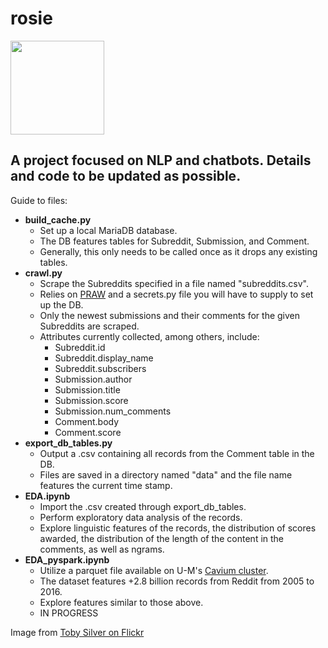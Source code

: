 # rosie
<img src="https://farm1.staticflickr.com/69/164954797_474fbdb161_z.jpg" width="150" height="150" />

## A project focused on NLP and chatbots. Details and code to be updated as possible.

Guide to files:
* **build_cache.py**
  * Set up a local MariaDB database.
  * The DB features tables for Subreddit, Submission, and Comment.
  * Generally, this only needs to be called once as it drops any existing tables. 
* **crawl.py**
  * Scrape the Subreddits specified in a file named "subreddits.csv".
  * Relies on [PRAW](https://praw.readthedocs.io/en/latest/) and a secrets.py file you will have to supply to set up the DB.
  * Only the newest submissions and their comments for the given Subreddits are scraped.
  * Attributes currently collected, among others, include:
    * Subreddit.id
    * Subreddit.display_name
    * Subreddit.subscribers
    * Submission.author
    * Submission.title
    * Submission.score
    * Submission.num_comments
    * Comment.body
    * Comment.score
* **export_db_tables.py**
  * Output a .csv containing all records from the Comment table in the DB.
  * Files are saved in a directory named "data" and the file name features the current time stamp.
* **EDA.ipynb**
  * Import the .csv created through export_db_tables.
  * Perform exploratory data analysis of the records.
  * Explore linguistic features of the records, the distribution of scores awarded, the distribution of the length of the content in the comments, as well as ngrams.
* **EDA_pyspark.ipynb**
  * Utilize a parquet file available on U-M's [Cavium cluster](https://arc-ts.umich.edu/cavium/).
  * The dataset features +2.8 billion records from Reddit from 2005 to 2016.
  * Explore features similar to those above.
  * IN PROGRESS 

Image from [Toby Silver on Flickr](https://flickr.com/photos/tobysilver/164954797)
